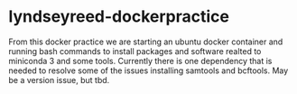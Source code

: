 # lyndseyreed-dockerpractice
From this docker practice we are starting an ubuntu docker container and running bash commands to install packages and software realted to miniconda 3 and some tools. Currently there is one dependency that is needed to resolve some of the issues installing samtools and bcftools. May be a version issue, but tbd.